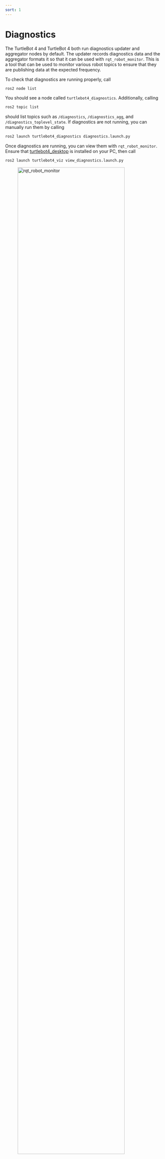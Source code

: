 ```yaml
---
sort: 1
---
```


# Diagnostics

The TurtleBot 4 and TurtleBot 4 both run diagnostics updater and aggregator nodes by default. The updater records diagnostics data and the aggregator formats it so that it can be used with `rqt_robot_monitor`. This is a tool that can be used to monitor various robot topics to ensure that they are publishing data at the expected frequency.

To check that diagnostics are running properly, call

```bash
ros2 node list
```

You should see a node called `turtlebot4_diagnostics`. Additionally, calling

```bash
ros2 topic list
```
should list topics such as `/diagnostics`, `/diagnostics_agg`, and `/diagnostics_toplevel_state`. If diagnostics are not running, you can manually run them by calling

```bash
ros2 launch turtlebot4_diagnostics diagnostics.launch.py
```

Once diagnostics are running, you can view them with `rqt_robot_monitor`. Ensure that [turtlebot4_desktop](../software/turtlebot4_packages.md#installation-2) is installed on your PC, then call

```bash
ros2 launch turtlebot4_viz view_diagnostics.launch.py
```

<figure class="aligncenter">
    <img src="media/diagnostics.png" alt="rqt_robot_monitor" style="width: 90%;"/>
    <figcaption>rqt_robot_monitor with TurtleBot 4 diagnostics</figcaption>
</figure>

The monitor will display any errors in the first window, any warnings in the second window, and a summary of all topics in the "All devices" section at the bottom. Each topic has a status level of OK, WARNING, ERROR, or STALE. There is also a more detailed message included as well. You can click on each topic to view more information.

In this example, the OAK-D node is not running, so the camera topics are not being published.

<figure class="aligncenter">
    <img src="media/diagnostics_camera.png" alt="rqt_robot_monitor" style="width: 60%;"/>
    <figcaption>Color camera diagnostics</figcaption>
</figure>

# Disabling Diagnostics

For systems experiencing high CPU usage issues or limited bandwidth, it can help to disable the diagnostics whenever they are not actively in use.

{% tabs navigation %}
{% tab navigation galactic %}

> :warning: **ROS 2 Galactic is no longer supported** Please consider upgrading to a newer release

Instructions are not currently available for Galactic.

{% endtab %}
{% tab navigation humble %}


To disable diagnostics, SSH into your TurtleBot 4 and run the turtlebot4 setup tool:

```bash
turtlebot4-setup
```

Navigate to 'Bash Setup' in the 'ROS Setup' menu, then change the `DIAGNOSTICS` setting to `False`.
Save the settings, then apply settings in the main menu.


{% endtab %}
{% endtabs %}